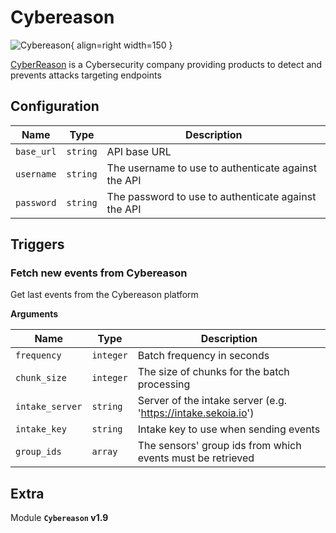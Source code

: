 # Cybereason

![Cybereason](/assets/playbooks/library/cybereason.png){ align=right width=150 }

[CyberReason](https://www.cybereason.com/) is a Cybersecurity company providing products to detect and prevents attacks targeting endpoints

## Configuration

| Name      |  Type   |  Description  |
| --------- | ------- | --------------------------- |
| `base_url` | `string` | API base URL |
| `username` | `string` | The username to use to authenticate against the API |
| `password` | `string` | The password to use to authenticate against the API |

## Triggers

### Fetch new events from Cybereason

Get last events from the Cybereason platform

**Arguments**

| Name      |  Type   |  Description  |
| --------- | ------- | --------------------------- |
| `frequency` | `integer` | Batch frequency in seconds |
| `chunk_size` | `integer` | The size of chunks for the batch processing |
| `intake_server` | `string` | Server of the intake server (e.g. 'https://intake.sekoia.io') |
| `intake_key` | `string` | Intake key to use when sending events |
| `group_ids` | `array` | The sensors' group ids from which events must be retrieved |


## Extra

Module **`Cybereason` v1.9**
